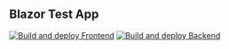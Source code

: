 Blazor Test App
---

[![Build and deploy Frontend](https://github.com/kaskadz/BlazorTestApp/actions/workflows/master_kazkadzapp.yml/badge.svg)](https://github.com/kaskadz/BlazorTestApp/actions/workflows/master_kazkadzapp.yml)
[![Build and deploy Backend](https://github.com/kaskadz/BlazorTestApp/actions/workflows/master_kaskadzapi.yml/badge.svg)](https://github.com/kaskadz/BlazorTestApp/actions/workflows/master_kaskadzapi.yml)
